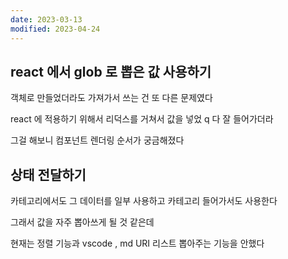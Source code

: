 ```yaml
---
date: 2023-03-13
modified: 2023-04-24
---
```


## react 에서 glob 로 뽑은 값 사용하기

객체로 만들었더라도 가져가서 쓰는 건 또 다른 문제였다

react 에 적용하기 위해서 리덕스를 거쳐서 값을 넣었 q 다
잘 들어가더라

그걸 해보니 컴포넌트 렌더링 순서가 궁금해졌다

## 상태 전달하기

카테고리에서도 그 데이터를 일부 사용하고
카테고리 들어가서도 사용한다

그래서 값을 자주 뽑아쓰게 될 것 같은데

현재는 정렬 기능과
vscode , md URI 리스트 뽑아주는 기능을 안했다
